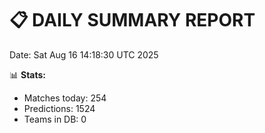 📋 DAILY SUMMARY REPORT
======================
Date: Sat Aug 16 14:18:30 UTC 2025

📊 **Stats:**
- Matches today: 254
- Predictions: 1524
- Teams in DB: 0
